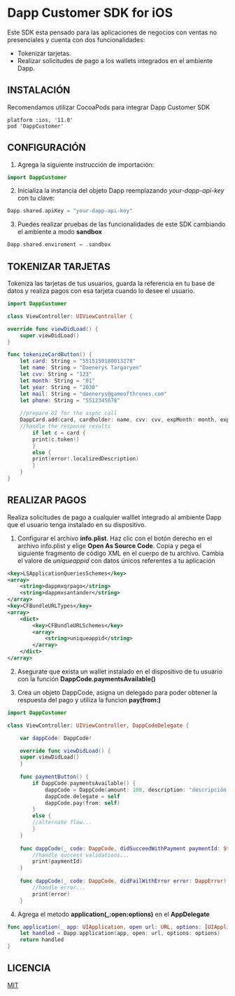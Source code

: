 # Dapp Customer SDK for iOS

Este SDK esta pensado para las aplicaciones de negocios con ventas no presenciales  y cuenta con dos funcionalidades:
 - Tokenizar tarjetas.
 - Realizar solicitudes de pago a los wallets integrados en el ambiente Dapp.

## INSTALACIÓN
Recomendamos utilizar CocoaPods para integrar Dapp Customer SDK
```
platform :ios, '11.0'
pod 'DappCustomer'
```
## CONFIGURACIÓN
1. Agrega la siguiente instrucción de importación: 
```swift
import DappCustomer
```
2. Inicializa la instancia del objeto Dapp reemplazando _your-dapp-api-key_ con tu clave:
```swift
Dapp.shared.apiKey = "your-dapp-api-key"
```
3. Puedes realizar pruebas de las funcionalidades de este SDK cambiando el ambiente a modo **sandbox**
```swift
Dapp.shared.enviroment = .sandbox
```
## TOKENIZAR TARJETAS
Tokeniza las tarjetas de tus usuarios, guarda la referencia en tu base de datos y realiza pagos con esa tarjeta cuando lo desee el usuario.
```swift
import DappCustomer

class ViewController: UIViewController {

override func viewDidLoad() {
    super.viewDidLoad()
}

func tokenizeCardButton() {
    let card: String = "5515150180013278"
    let name: String = "Daenerys Targaryen"
    let cvv: String = "123"
    let month: String = "01"
    let year: String = "2030"
    let mail: String = "daenerys@gameofthrones.com"
    let phone: String = "5512345678"
    
    //prepare UI for the async call
    DappCard.add(card, cardholder: name, cvv: cvv, expMonth: month, expYear: year, email: mail, phoneNumber: phone) { (card, error) in
    //handle the response results
        if let c = card {
        print(c.token!)
        }
        else {
        print(error!.localizedDescription)
        }
    }
}

```
## REALIZAR PAGOS
Realiza solicitudes de pago a cualquier walllet integrado al ambiente Dapp que el usuario tenga instalado en su dispositivo.

1. Configurar el archivo **info.plist**. Haz clic con el botón derecho en el archivo info.plist y elige **Open As Source Code**. Copia y pega el siguiente fragmento de código XML en el cuerpo de tu archivo. Cambia el valore de _uniqueappid_  con datos únicos referentes a tu aplicación
```xml    
<key>LSApplicationQueriesSchemes</key>
<array>
    <string>dappmxqrpago</string>
    <string>dappmxsantander</string>
</array>
<key>CFBundleURLTypes</key>
<array>
    <dict>
        <key>CFBundleURLSchemes</key>
        <array>
            <string>uniqueappid</string>
        </array>
    </dict>
</array>
```
2. Asegurate que exista un wallet instalado en el dispositivo de tu usuario con la función **DappCode.paymentsAvailable()**

3. Crea un objeto DappCode, asigna un delegado para poder obtener la respuesta del pago y utiliza la funcion **pay(from:)**
```swift
import DappCustomer

class ViewController: UIViewController, DappCodeDelegate {

    var dappCode: DappCode!

    override func viewDidLoad() {
    super.viewDidLoad()
    }
    
    func paymentButton() {
        if DappCode.paymentsAvailable() {
            dappCode = DappCode(amount: 100, description: "descripción de la venta")        
            dappCode.delegate = self
            dappCode.pay(from: self)
        }
        else {
        //alternate flow...
        }
    }
    
    func dappCode(_ code: DappCode, didSucceedWithPayment paymentId: String) {
        //handle success validations...
        print(paymentId)
    }
    
    func dappCode(_ code: DappCode, didFailWithError error: DappError) {
        //handle error...
        print(error)
    }
```
4. Agrega el metodo **application(\_:open:options)** en el **AppDelegate**
```swift
func application(_ app: UIApplication, open url: URL, options: [UIApplicationOpenURLOptionsKey : Any] = [:]) -> Bool {
    let handled = Dapp.application(app, open: url, options: options)
    return handled
}
```
## LICENCIA
[MIT](../../LICENSE.txt)
